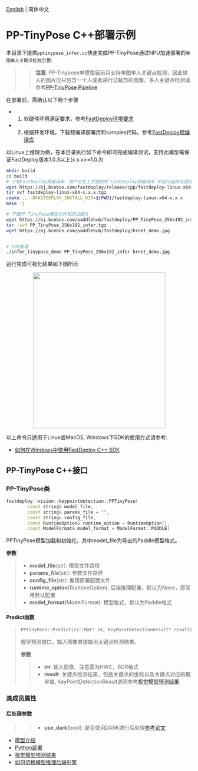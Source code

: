 [English](README.md) | 简体中文
# PP-TinyPose C++部署示例

本目录下提供`pptinypose_infer.cc`快速完成PP-TinyPose通过NPU加速部署的`单图单人关键点检测`示例
>> **注意**: PP-Tinypose单模型目前只支持单图单人关键点检测，因此输入的图片应只包含一个人或者进行过裁剪的图像。多人关键点检测请参考[PP-TinyPose Pipeline](../../../det_keypoint_unite/cpp/README.md)

在部署前，需确认以下两个步骤

- 1. 软硬件环境满足要求，参考[FastDeploy环境要求](../../../../../../docs/cn/build_and_install/download_prebuilt_libraries.md)  
- 2. 根据开发环境，下载预编译部署库和samples代码，参考[FastDeploy预编译库](../../../../../../docs/cn/build_and_install/download_prebuilt_libraries.md)


以Linux上推理为例，在本目录执行如下命令即可完成编译测试，支持此模型需保证FastDeploy版本1.0.3以上(x.x.x>=1.0.3)

```bash
mkdir build
cd build
# 下载FastDeploy预编译库，用户可在上文提到的`FastDeploy预编译库`中自行选择合适的版本使用
wget https://bj.bcebos.com/fastdeploy/release/cpp/fastdeploy-linux-x64-x.x.x.tgz
tar xvf fastdeploy-linux-x64-x.x.x.tgz
cmake .. -DFASTDEPLOY_INSTALL_DIR=${PWD}/fastdeploy-linux-x64-x.x.x
make -j

# 下载PP-TinyPose模型文件和测试图片
wget https://bj.bcebos.com/paddlehub/fastdeploy/PP_TinyPose_256x192_infer.tgz
tar -xvf PP_TinyPose_256x192_infer.tgz
wget https://bj.bcebos.com/paddlehub/fastdeploy/hrnet_demo.jpg


# CPU推理
./infer_tinypose_demo PP_TinyPose_256x192_infer hrnet_demo.jpg
```

运行完成可视化结果如下图所示
<div  align="center">  
<img src="https://user-images.githubusercontent.com/16222477/196386764-dd51ad56-c410-4c54-9580-643f282f5a83.jpeg", width=359px, height=423px />
</div>

以上命令只适用于Linux或MacOS, Windows下SDK的使用方式请参考:  
- [如何在Windows中使用FastDeploy C++ SDK](../../../../../docs/cn/faq/use_sdk_on_windows.md)

## PP-TinyPose C++接口

### PP-TinyPose类

```c++
fastdeploy::vision::keypointdetection::PPTinyPose(
        const string& model_file,
        const string& params_file = "",
        const string& config_file,
        const RuntimeOption& runtime_option = RuntimeOption(),
        const ModelFormat& model_format = ModelFormat::PADDLE)
```

PPTinyPose模型加载和初始化，其中model_file为导出的Paddle模型格式。

**参数**

> * **model_file**(str): 模型文件路径
> * **params_file**(str): 参数文件路径
> * **config_file**(str): 推理部署配置文件
> * **runtime_option**(RuntimeOption): 后端推理配置，默认为None，即采用默认配置
> * **model_format**(ModelFormat): 模型格式，默认为Paddle格式

#### Predict函数

> ```c++
> PPTinyPose::Predict(cv::Mat* im, KeyPointDetectionResult* result)
> ```
>
> 模型预测接口，输入图像直接输出关键点检测结果。
>
> **参数**
>
> > * **im**: 输入图像，注意需为HWC，BGR格式
> > * **result**: 关键点检测结果，包括关键点的坐标以及关键点对应的概率值, KeyPointDetectionResult说明参考[视觉模型预测结果](../../../../../docs/api/vision_results/)

### 类成员属性
#### 后处理参数
> > * **use_dark**(bool): 是否使用DARK进行后处理[参考论文](https://arxiv.org/abs/1910.06278)

- [模型介绍](../../)
- [Python部署](../python)
- [视觉模型预测结果](../../../../../docs/api/vision_results/)
- [如何切换模型推理后端引擎](../../../../../docs/cn/faq/how_to_change_backend.md)
